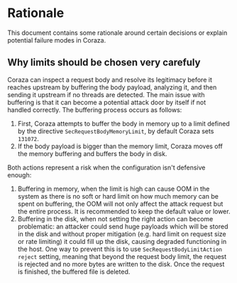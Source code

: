 # Rationale

This document contains some rationale around certain decisions or explain potential failure modes in Coraza.

## Why limits should be chosen very carefuly

Coraza can inspect a request body and resolve its legitimacy before it reaches upstream by buffering the body payload, analyzing it, and then sending it upstream if no threads are detected. The main issue with buffering is that it can become a potential attack door by itself if not handled correctly. The buffering process occurs as follows:

1. First, Coraza attempts to buffer the body in memory up to a limit defined by the directive `SecRequestBodyMemoryLimit`, by default Coraza sets `131072`.
2. If the body payload is bigger than the memory limit, Coraza moves off the memory buffering and buffers the body in disk.

Both actions represent a risk when the configuration isn't defensive enough:

1. Buffering in memory, when the limit is high can cause OOM in the system as there is no soft or hard limit on how much memory can be spent on buffering, the OOM will not only affect the attack request but the entire process. It is recommended to keep the default value or lower.
2. Buffering in the disk, when not setting the right action can become problematic: an attacker could send huge payloads which will be stored in the disk and without proper mitigation (e.g. hard limit on request size or rate limiting) it could fill up the disk, causing degraded functioning in the host. One way to prevent this is to use `SecRequestBodyLimitAction reject` setting, meaning that beyond the request body limit, the request is rejected and no more bytes are written to the disk. Once the request is finished, the buffered file is deleted.
